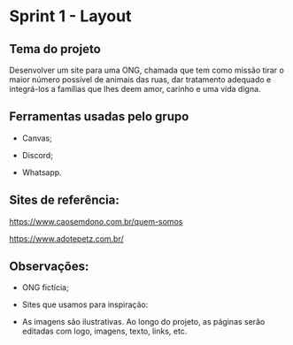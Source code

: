 # Sprint 1 - Layout

## Tema do projeto
Desenvolver um site para uma ONG, chamada que tem como missão tirar o maior número possível de animais das ruas, dar tratamento adequado e integrá-los a famílias que lhes deem amor, carinho e uma vida digna.

## Ferramentas usadas pelo grupo
- Canvas;

- Discord;

- Whatsapp.

## Sites de referência:

https://www.caosemdono.com.br/quem-somos

https://www.adotepetz.com.br/

## Observações:

- ONG fictícia;
- Sites que usamos para inspiração:

- As imagens são ilustrativas. Ao longo do projeto, as páginas serão editadas com logo, imagens, texto, links, etc.
